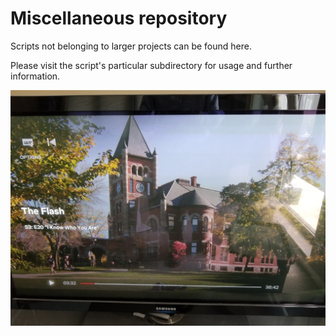 # Miscellaneous repository
Scripts not belonging to larger projects can be found here.  

Please visit the script's particular subdirectory for usage and further information.

![](flash.jpg)
